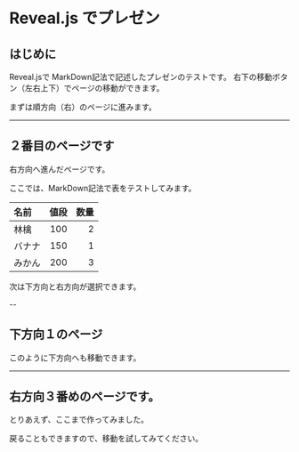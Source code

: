 # Reveal.js でプレゼン
## はじめに
Reveal.jsで MarkDown記法で記述したプレゼンのテストです。
右下の移動ボタン（左右上下）でページの移動ができます。

まずは順方向（右）のページに進みます。

---

## ２番目のページです
右方向へ進んだページです。

ここでは、MarkDown記法で表をテストしてみます。

|名前|値段|数量|
|:-------|-----:|------:|
|林檎|100|2|
|バナナ|150|1|
|みかん|200|3|

次は下方向と右方向が選択できます。

--

## 下方向１のページ
このように下方向へも移動できます。

---
## 右方向３番めのページです。
とりあえず、ここまで作ってみました。

戻ることもできますので、移動を試してみてください。

